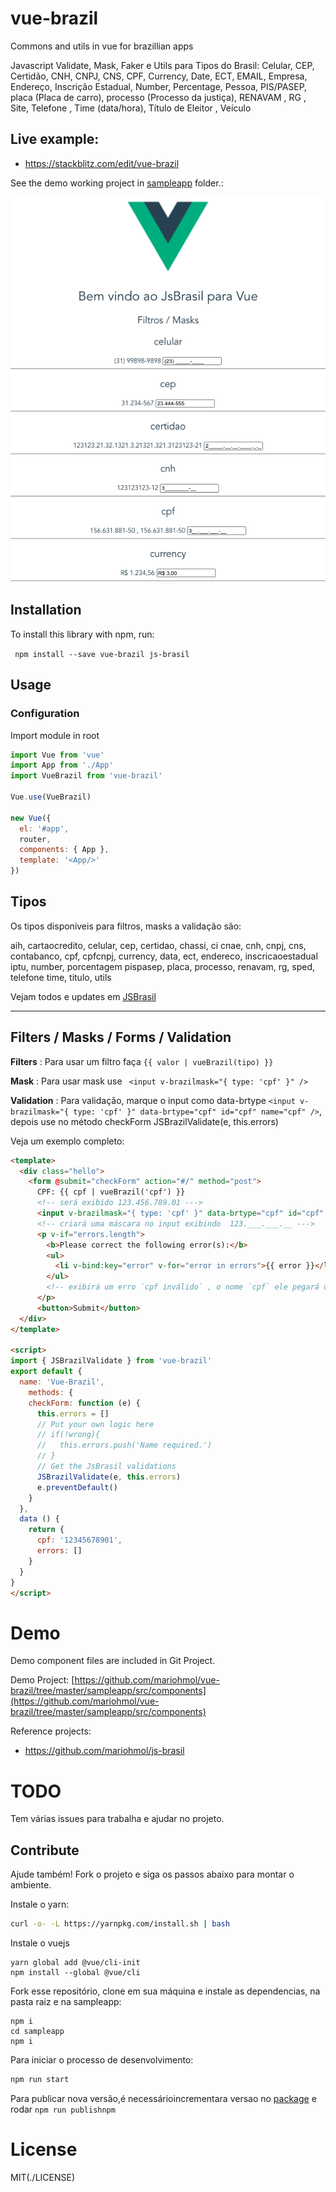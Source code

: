 # vue-brazil

Commons and utils in vue for brazillian apps

Javascript Validate, Mask, Faker e Utils para Tipos do Brasil: 
Celular, CEP, Certidão, CNH, CNPJ, CNS, CPF, Currency, Date, ECT, EMAIL, Empresa, Endereço, Inscrição Estadual, 
Number, Percentage, Pessoa, PIS/PASEP, placa (Placa de carro), processo (Processo da justiça), RENAVAM , RG , 
Site, Telefone , Time (data/hora), Título de Eleitor , Veículo


## Live example:  

* https://stackblitz.com/edit/vue-brazil


See the demo working project in [sampleapp](./sampleapp) folder.:


![Demo Image](./sampleapp/src/assets/print.png)


## Installation

To install this library with npm, run:

` npm install --save vue-brazil js-brasil`

 
## Usage

### Configuration

Import module in root

```js
import Vue from 'vue'
import App from './App'
import VueBrazil from 'vue-brazil'

Vue.use(VueBrazil)

new Vue({
  el: '#app',
  router,
  components: { App },
  template: '<App/>'
})
```

## Tipos 

Os tipos disponiveis para filtros, masks a validação são:

 aih, cartaocredito, celular, cep, certidao, chassi,
ci cnae, cnh, cnpj, cns, contabanco, cpf, cpfcnpj, currency, data, ect, endereco,
inscricaoestadual iptu,
number, porcentagem pispasep, placa, processo, renavam, rg, sped,
telefone time, titulo, utils

Vejam todos e updates em [JSBrasil](https://github.com/mariohmol/js-brasil)

----

## Filters / Masks / Forms / Validation


**Filters** : Para usar um filtro faça ``` {{ valor | vueBrazil(tipo) }}  ```

**Mask** : Para usar mask use ``` <input v-brazilmask="{ type: 'cpf' }" />```

**Validation** : Para validação, marque o input como data-brtype ```<input v-brazilmask="{ type: 'cpf' }" data-brtype="cpf" id="cpf" name="cpf" />```, depois use no método checkForm JSBrazilValidate(e, this.errors)

Veja um exemplo completo: 

```html
<template>
  <div class="hello">
    <form @submit="checkForm" action="#/" method="post">
      CPF: {{ cpf | vueBrazil('cpf') }} 
      <!-- será exibido 123.456.789.01 --->
      <input v-brazilmask="{ type: 'cpf' }" data-brtype="cpf" id="cpf" name="cpf" />
      <!-- criará uma máscara no input exibindo  123.___.___.__ --->
      <p v-if="errors.length">
        <b>Please correct the following error(s):</b>
        <ul>
          <li v-bind:key="error" v-for="error in errors">{{ error }}</li>
        </ul>
        <!-- exibirá um erro `cpf inválido` , o nome `cpf` ele pegará do id ou name do input --->
      </p>
      <button>Submit</button>
  </div>
</template>

<script>
import { JSBrazilValidate } from 'vue-brazil'
export default {
  name: 'Vue-Brazil',
    methods: {
    checkForm: function (e) {
      this.errors = []
      // Put your own logic here
      // if(!wrong){
      //   this.errors.push('Name required.')
      // }
      // Get the JsBrasil validations
      JSBrazilValidate(e, this.errors)
      e.preventDefault()
    }
  },
  data () {
    return {
      cpf: '12345678901',
      errors: []
    }
  }
}
</script>
```

# Demo

Demo component files are included in Git Project.

Demo Project:
[https://github.com/mariohmol/vue-brazil/tree/master/sampleapp/src/components](https://github.com/mariohmol/vue-brazil/tree/master/sampleapp/src/components)

Reference projects:

* https://github.com/mariohmol/js-brasil


# TODO

Tem várias issues para trabalha e ajudar no projeto.


## Contribute

Ajude também! Fork o projeto e siga os passos abaixo para montar o ambiente.

Instale o yarn:
```sh
curl -o- -L https://yarnpkg.com/install.sh | bash
```

Instale o vuejs
```
yarn global add @vue/cli-init
npm install --global @vue/cli
```

Fork esse repositório, clone em sua máquina e instale as dependencias, na pasta raiz e na sampleapp: 
```
npm i
cd sampleapp
npm i
```

Para iniciar o processo de desenvolvimento:
```sh
npm run start
```

Para publicar nova versão,é necessárioincrementara versao no [package](./package.json) e rodar 
`npm run publishnpm`


# License

MIT(./LICENSE)

